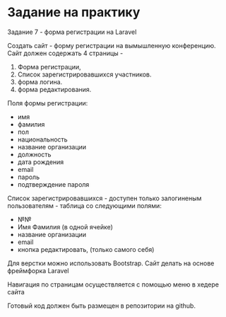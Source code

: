 <h1>Задание на практику</h1>

Задание 7 - форма регистрации на Laravel

Cоздать сайт - форму регистрации на вымышленную конференцию. 
Сайт должен содержать 4 страницы - 
1) Форма регистрации, 
2) Список зарегистрировавшихся участников. 
3) форма логина. 
4) форма редактирования. 

Поля формы регистрации:	
- имя
- фамилия
- пол
- национальность
- название организации
- должность
- дата рождения
- email
- пароль
- подтверждение пароля

Список зарегистрировавшихся - доступен только залогиненым пользователям - таблица со следующими полями:
 - №№
- Имя Фамилия (в одной ячейке)
-  название организации
- email
- кнопка редактировать, (только самого себя)

Для верстки можно использовать Bootstrap.
Сайт делать на основе фреймфорка Laravel

Навигация по страницам осуществляется с помощью меню в хедере сайта

Готовый код должен быть размещен в репозитории на github.
